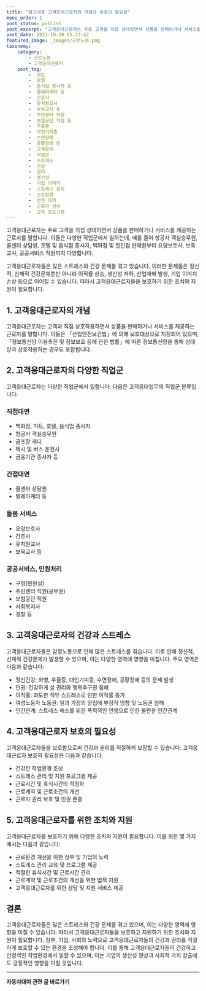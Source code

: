```yaml
---
title: "참고내용 고객응대근로자의 개념과 보호의 필요성"
menu_order: 1
post_status: publish
post_excerpt: "고객응대근로자는 주로 고객을 직접 상대하면서 상품을 판매하거나 서비스를 제공하는 근로자를 말합니다. 이들은 다양한 직업군에서 일하는데, 예를 들어 항공사 객실승무원, 콜센터 상담원, 호텔 및 음식점 종사자, 백화점 및 할인점 판매원부터 요양보호사, 보육교사, 공공서비스 직원까지 다양합니다."
post_date: 2023-10-20 05:23:42
featured_image: _images/근로노동.png
taxonomy:
    category:
        - 근로노동
        - 고객응대근로자
    post_tag:
        -  마트
        -  호텔
        -  음식업 종사자 등
        -  텔레마케터 등
        -  간호사
        -  유치원교사
        -  보육교사 등
        -  주민센터 직원
        -  보험공단 직원 등
        -  우울증
        -  대인기피증
        -  수면장애
        -  공황장애 등
        -  고객응대
        -  직업군
        -  스트레스
        -  건강
        -  권리
        -  생산성
        -  기업 이미지
        -  스트레스 관리
        -  근로환경
        -  안전 대책
        -  근로자 권리
        -  교육 프로그램
---
```



고객응대근로자는 주로 고객을 직접 상대하면서 상품을 판매하거나 서비스를 제공하는 근로자를 말합니다. 이들은 다양한 직업군에서 일하는데, 예를 들어 항공사 객실승무원, 콜센터 상담원, 호텔 및 음식점 종사자, 백화점 및 할인점 판매원부터 요양보호사, 보육교사, 공공서비스 직원까지 다양합니다.

고객응대근로자들은 많은 스트레스와 건강 문제를 겪고 있습니다. 이러한 문제들은 정신적, 신체적 건강문제뿐만 아니라 이직률 상승, 생산성 저하, 산업재해 발생, 기업 이미지 손상 등으로 이어질 수 있습니다. 따라서 고객응대근로자들을 보호하기 위한 조치와 지원이 필요합니다.

## 1. 고객응대근로자의 개념
고객응대근로자는 고객과 직접 상호작용하면서 상품을 판매하거나 서비스를 제공하는 근로자를 말합니다. 이들은 「산업안전보건법」에 의해 보호대상으로 지정되어 있으며, 「정보통신망 이용촉진 및 정보보호 등에 관한 법률」에 따른 정보통신망을 통해 상대방과 상호작용하는 경우도 포함됩니다.

## 2. 고객응대근로자의 다양한 직업군
고객응대근로자는 다양한 직업군에서 일합니다. 다음은 고객응대업무의 직업군 분류입니다:

### 직접대면
- 백화점, 마트, 호텔, 음식업 종사자
- 항공사 객실승무원
- 골프장 캐디
- 택시 및 버스 운전사
- 금융기관 종사자 등

### 간접대면
- 콜센터 상담원
- 텔레마케터 등

### 돌봄 서비스
- 요양보호사
- 간호사
- 유치원교사
- 보육교사 등

### 공공서비스, 민원처리
- 구청(민원실)
- 주민센터 직원(공무원)
- 보험공단 직원
- 사회복지사
- 경찰 등

## 3. 고객응대근로자의 건강과 스트레스
고객응대근로자들은 감정노동으로 인해 많은 스트레스를 겪습니다. 이로 인해 정신적, 신체적 건강문제가 발생할 수 있으며, 이는 다양한 영역에 영향을 미칩니다. 주요 영역은 다음과 같습니다:
- 정신건강: 화병, 우울증, 대인기피증, 수면장애, 공황장애 등의 문제 발생
- 인권: 건강하게 살 권리와 행복추구권 침해
- 이직률: 과도한 직무 스트레스로 인한 이직률 증가
- 여성노동자 노동권: 일과 가정의 양립에 부정적 영향 및 노동권 침해
- 인간관계: 스트레스 해소를 위한 폭력적인 언행으로 인한 불편한 인간관계

## 4. 고객응대근로자 보호의 필요성
고객응대근로자들을 보호함으로써 건강과 권리를 적절하게 보장할 수 있습니다. 고객응대근로자 보호의 필요성은 다음과 같습니다:
- 건강한 작업환경 조성
- 스트레스 관리 및 지원 프로그램 제공
- 근로시간 및 휴식시간의 적정화
- 근로계약 및 근로조건의 개선
- 근로자 권리 보호 및 인권 존중

## 5. 고객응대근로자를 위한 조치와 지원
고객응대근로자를 보호하기 위해 다양한 조치와 지원이 필요합니다. 이를 위한 몇 가지 예시는 다음과 같습니다:
- 근로환경 개선을 위한 정부 및 기업의 노력
- 스트레스 관리 교육 및 프로그램 제공
- 적절한 휴식시간 및 근로시간 관리
- 근로계약 및 근로조건의 개선을 위한 법적 지원
- 고객응대근로자를 위한 상담 및 지원 서비스 제공

## 결론
고객응대근로자들은 많은 스트레스와 건강 문제를 겪고 있으며, 이는 다양한 영역에 영향을 미칠 수 있습니다. 따라서 고객응대근로자들을 보호하고 지원하기 위한 조치와 지원이 필요합니다. 정부, 기업, 사회의 노력으로 고객응대근로자들의 건강과 권리를 적절하게 보호할 수 있는 환경을 조성해야 합니다. 이를 통해 고객응대근로자들이 건강하고 안정적인 작업환경에서 일할 수 있으며, 이는 기업의 생산성 향상과 사회적 가치 창출에도 긍정적인 영향을 미칠 것입니다.
<!-- wp:separator -->
<hr class="wp-block-separator has-alpha-channel-opacity"/>
<!-- /wp:separator -->

<!-- wp:group {"backgroundColor":"base","layout":{"type":"constrained"}} -->
<div class="wp-block-group has-base-background-color has-background"><!-- wp:paragraph {"align":"center","fontSize":"medium"} -->
<p class="has-text-align-center has-large-font-size"><strong>자동차대여 관련 글 바로가기</strong></p>
<!-- /wp:paragraph -->


<!-- wp:latest-posts
{"categories":[{"id":1513,"count":19,"description":"","link":"https://uknowlaw.com/category/%ec%9e%90%eb%8f%99%ec%b0%a8%eb%8c%80%ec%97%ac/","name":"자동차대여","slug":"자동차대여","taxonomy":"category","parent":0,"meta":[],"_links":{"self":[{"href":"https://uknowlaw.com/wp-json/wp/v2/categories/1513"}],"collection":[{"href":"https://uknowlaw.com/wp-json/wp/v2/categories"}],"about":[{"href":"https://uknowlaw.com/wp-json/wp/v2/taxonomies/category"}],"wp:post_type":[{"href":"https://uknowlaw.com/wp-json/wp/v2/posts?categories=1513"}],"curies":[{"name":"wp","href":"https://api.w.org/{rel}","templated":true}]}}],"postsToShow":100,"excerptLength":28,"postLayout":"grid","columns":2,"featuredImageAlign":"left","featuredImageSizeSlug":"large","fontSize":"small"} /--></div>
<!-- /wp:group -->